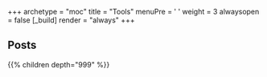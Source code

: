 +++ 
archetype = "moc" 
title = "Tools" 
menuPre = '<i class="fa-fw fas fa-screwdriver-wrench"></i> '
weight = 3
alwaysopen = false
[_build]
  render = "always"
+++

## Posts

{{% children depth="999" %}}


